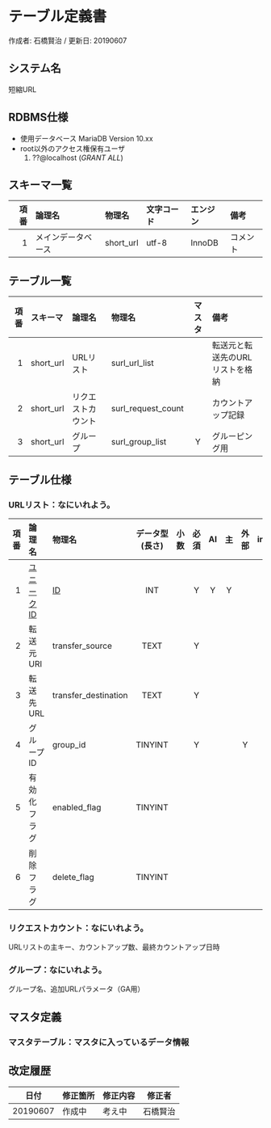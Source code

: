 # テーブル定義書

作成者: 石橋賢治 / 更新日: 20190607

## システム名

短縮URL

## RDBMS仕様

* 使用データベース
    MariaDB Version 10.xx
* root以外のアクセス権保有ユーザ
    1. ??@localhost (_GRANT ALL_)

## スキーマ一覧

項番 | 論理名 | 物理名 | 文字コード | エンジン | 備考
--:|:--|:--|:--|:--|:--
1 | メインデータベース | short_url | utf-8 | InnoDB | コメント

## テーブル一覧

項番 | スキーマ | 論理名 | 物理名 | マスタ | 備考
--:|:--|:--|:--|:-:|:--
1 | short_url | URLリスト | surl_url_list |  | 転送元と転送先のURLリストを格納
2 | short_url | リクエストカウント | surl_request_count |  | カウントアップ記録
3 | short_url | グループ | surl_group_list | Y | グルーピング用

## テーブル仕様

### URLリスト：なにいれよう。

項番 | 論理名 | 物理名 | データ型(長さ) | 小数 | 必須 | AI | 主 | 外部 | index | メモ
--:|:--|:--|:-:|--:|:-:|:-:|:-:|:-:|:-:|:--
1 | <u>ユニークID</u> | <u>ID</u> | INT |  | Y | Y | Y |  | Y | 
2 | 転送元URI | transfer_source | TEXT |  | Y |  |  |  | Y | 
3 | 転送先URL | transfer_destination | TEXT |  | Y |  |  |  |  | 
4 | グループID | group_id | TINYINT |  | Y |  |  | Y | Y | 
5 | 有効化フラグ | enabled_flag | TINYINT |  |  |  |  |  |  | 
6 | 削除フラグ | delete_flag | TINYINT |  |  |  |  |  |  | 

### リクエストカウント：なにいれよう。

URLリストの主キー、カウントアップ数、最終カウントアップ日時

### グループ：なにいれよう。

グループ名、追加URLパラメータ（GA用）

## マスタ定義

### マスタテーブル：マスタに入っているデータ情報



## 改定履歴
日付 | 修正箇所 | 修正内容 | 修正者
:-:|:--|:--|:-:
20190607 | 作成中 | 考え中 | 石橋賢治